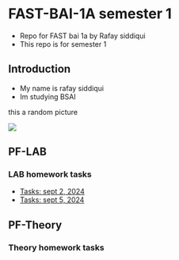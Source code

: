 # FAST-BAI-1A semester 1

- Repo for FAST bai 1a by Rafay siddiqui
- This repo is for semester 1

## Introduction

- My name is rafay siddiqui
- Im studying BSAI

this a random picture

![](https://www.mountainphotography.com/images/640/20100923-Capitol-Sunset.webp)

## PF-LAB

### LAB homework tasks

- [Tasks: sept 2, 2024](PF-LAB/homework-tasks/task_2-9-2024/task_2092024.md)
- [Tasks: sept 5, 2024](PF-LAB/homework-tasks/5-9-2024/assignment.md)

## PF-Theory

### Theory homework tasks
